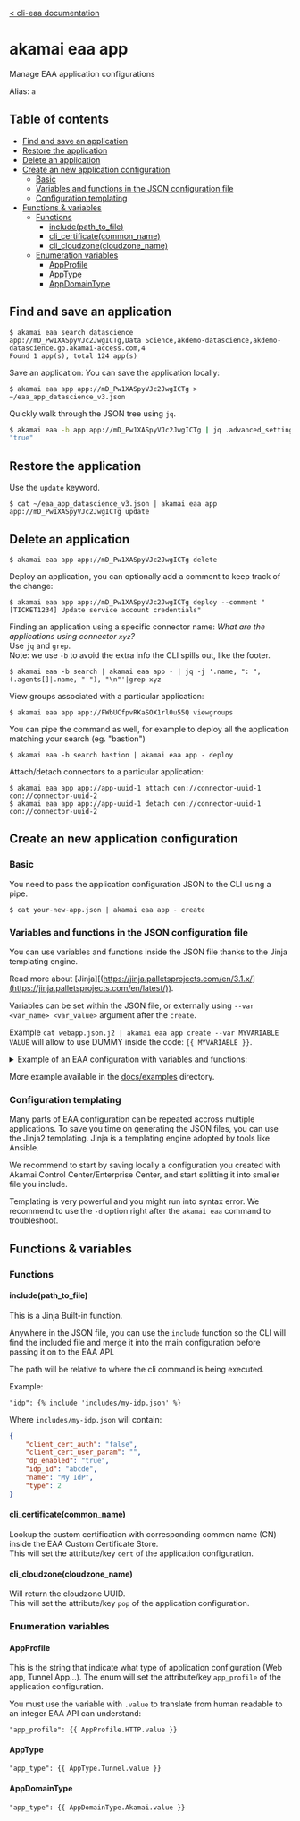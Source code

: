 [< cli-eaa documentation](../../README.md)

# akamai eaa app<!-- omit in toc -->

Manage EAA application configurations

Alias: `a`

## Table of contents<!-- omit in toc -->

- [Find and save an application](#find-and-save-an-application)
- [Restore the application](#restore-the-application)
- [Delete an application](#delete-an-application)
- [Create an new application configuration](#create-an-new-application-configuration)
  - [Basic](#basic)
  - [Variables and functions in the JSON configuration file](#variables-and-functions-in-the-json-configuration-file)
  - [Configuration templating](#configuration-templating)
- [Functions \& variables](#functions--variables)
  - [Functions](#functions)
    - [include(path\_to\_file)](#includepath_to_file)
    - [cli\_certificate(common\_name)](#cli_certificatecommon_name)
    - [cli\_cloudzone(cloudzone\_name)](#cli_cloudzonecloudzone_name)
  - [Enumeration variables](#enumeration-variables)
    - [AppProfile](#appprofile)
    - [AppType](#apptype)
    - [AppDomainType](#appdomaintype)


## Find and save an application

```
$ akamai eaa search datascience
app://mD_Pw1XASpyVJc2JwgICTg,Data Science,akdemo-datascience,akdemo-datascience.go.akamai-access.com,4
Found 1 app(s), total 124 app(s)
```
Save an application:
You can save the application locally:
```
$ akamai eaa app app://mD_Pw1XASpyVJc2JwgICTg > ~/eaa_app_datascience_v3.json
```

Quickly walk through the JSON tree using `jq`.

```bash
$ akamai eaa -b app app://mD_Pw1XASpyVJc2JwgICTg | jq .advanced_settings.websocket_enabled
"true"
```


## Restore the application

Use the `update` keyword.

```
$ cat ~/eaa_app_datascience_v3.json | akamai eaa app app://mD_Pw1XASpyVJc2JwgICTg update
```

## Delete an application

```
$ akamai eaa app app://mD_Pw1XASpyVJc2JwgICTg delete
```

Deploy an application, you can optionally add a comment to keep track of the change:
```
$ akamai eaa app app://mD_Pw1XASpyVJc2JwgICTg deploy --comment "[TICKET1234] Update service account credentials"
```

Finding an application using a specific connector name: 
*What are the applications using connector `xyz`?*\
Use `jq` and `grep`.\
Note: we use `-b` to avoid the extra info the CLI spills out, like the footer.

```
$ akamai eaa -b search | akamai eaa app - | jq -j '.name, ": ", (.agents[]|.name, " "), "\n"'|grep xyz
```

View groups associated with a particular application:
```
$ akamai eaa app app://FWbUCfpvRKaSOX1rl0u55Q viewgroups
```

You can pipe the command as well, for example to deploy all the application matching your search (eg. "bastion")

```
$ akamai eaa -b search bastion | akamai eaa app - deploy
```

Attach/detach connectors to a particular application:

```
$ akamai eaa app app://app-uuid-1 attach con://connector-uuid-1 con://connector-uuid-2
$ akamai eaa app app://app-uuid-1 detach con://connector-uuid-1 con://connector-uuid-2
```

## Create an new application configuration

### Basic

You need to pass the application configuration JSON to the CLI using a pipe.

```
$ cat your-new-app.json | akamai eaa app - create
```

### Variables and functions in the JSON configuration file

You can use variables and functions inside the JSON file thanks
to the Jinja templating engine.

Read more about [Jinja][(https://jinja.palletsprojects.com/en/3.1.x/](https://jinja.palletsprojects.com/en/latest/)).

Variables can be set within the JSON file, or externally using 
`--var <var_name> <var_value>` argument after the `create`.

Example `cat webapp.json.j2 | akamai eaa app create --var MYVARIABLE VALUE` will allow to use DUMMY inside the code: `{{ MYVARIABLE }}`.

<details>
<summary>Example of an EAA configuration with variables and functions:</summary>

```jinja
{
    "eaa_cli_comment": [
        "This is an example of JSON with variables/functions",
        "to create an application with CLI-EAA",
	    "To create the app, use the following command:",
        "cat this_file.json.j2 | akamai eaa -v app - create"
    ],

    {# Pure Jinja variable #}
    {% set random_appsuffix = range(1, 10000) | random %}

    "app_profile": {{ AppProfile.HTTP.value }},
    "domain" : {{ AppDomainType.Custom.value }},
    "name": "EAA CLI Example Application Cust Domain {{ random_appsuffix }}",
    "description" : "Test app to be deleted",

    "advanced_settings": {
        "internal_hostname": "www.example.com",
        "internal_host_port": "0"
    },

    "cert":	"{{ cli_certificate('*.akamaidemo.net') }}",
    "host" : "dummyspopenapidelete{{ random_appsuffix }}.akamaidemo.net",
    "pop": "{{ cli_cloudzone('US-East') }}", 
    "servers": [
        {"origin_host": "www1.example.com", "orig_tls": "true", "origin_port": 80, "origin_protocol": "http"},
        {"origin_host": "www2.example.com", "orig_tls": "true", "origin_port": 81, "origin_protocol": "http"}
    ],
    "agents": [
        {"name": "demo-v2-con-1-amer", "uuid_url": "abc"},
        {"name": "demo-v2-con-2-amer", "uuid_url": "def"}
    ],
    "idp": {
    	"idp_id": "ghi"
    },
    "directories": [
       {
          "name": "AD Domain",
          "uuid_url": "jkl"
       }
    ],
    "groups": [
        {
          "name": "Administrators",
          "enable_mfa": "inherit",
          "uuid_url": "196YoFHhQa-XXXXXXX"
        },
        {
          "name": "Support",
          "enable_mfa": "inherit",
          "uuid_url": "9hDCxROqTYmhXXXXXXX"
        }
    ]
}
```
</details>

More example available in the [docs/examples](../examples/) directory.

### Configuration templating

Many parts of EAA configuration can be repeated accross multiple applications.
To save you time on generating the JSON files, you can use the Jinja2 templating.
Jinja is a templating engine adopted by tools like Ansible.

We recommend to start by saving locally a configuration you created with Akamai 
Control Center/Enterprise Center, and start splitting it into smaller file you include.

Templating is very powerful and you might run into syntax error. We recommend to use 
the `-d` option right after the `akamai eaa` command to troubleshoot.

## Functions & variables

### Functions

#### include(path_to_file) 

This is a Jinja Built-in function.

Anywhere in the JSON file, you can use the `include` function so the CLI
will find the included file and merge it into the main configuration before
passing it on to the EAA API.

The path will be relative to where the cli command is being executed.

Example:
```jinja
"idp": {% include 'includes/my-idp.json' %}
```

Where `includes/my-idp.json` will contain:
```json
{
    "client_cert_auth": "false",
    "client_cert_user_param": "",
    "dp_enabled": "true",
    "idp_id": "abcde",
    "name": "My IdP",
    "type": 2
}
```

#### cli_certificate(common_name)

Lookup the custom certification with corresponding common name (CN)
inside the EAA Custom Certificate Store.  
This will set the attribute/key `cert` of the application configuration.

#### cli_cloudzone(cloudzone_name)

Will return the cloudzone UUID.  
This will set the attribute/key `pop` of the application configuration.

### Enumeration variables

#### AppProfile

This is the string that indicate what type of application configuration (Web app, Tunnel App...).
The enum will set the attribute/key `app_profile` of the application configuration.

You must use the variable with `.value` to translate from human readable to an integer EAA API can understand:

```jinja
"app_profile": {{ AppProfile.HTTP.value }}
```

#### AppType

```jinja
"app_type": {{ AppType.Tunnel.value }}
```

#### AppDomainType

```jinja
"app_type": {{ AppDomainType.Akamai.value }}
```
